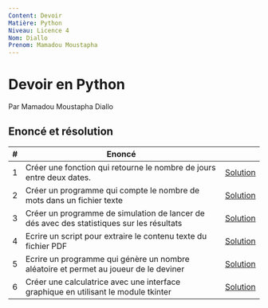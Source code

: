 ```yaml
---
Content: Devoir
Matière: Python
Niveau: Licence 4
Nom: Diallo
Prenom: Mamadou Moustapha
---
```


# Devoir en Python

Par Mamadou Moustapha Diallo

## Enoncé et résolution

|#|Enoncé||
|:-:|-|-|
|1|Créer une fonction qui retourne le nombre de jours entre deux dates.|[Solution](1_day_span.py)|
|2|Créer un programme qui compte le nombre de mots dans un fichier texte|[Solution](2_word_counter.py)|
|3|Créer un programme de simulation de lancer de dés avec des statistiques sur les résultats|[Solution](3_dice.py)|
|4|Ecrire un script pour extraire le contenu texte du fichier PDF|[Solution](4_pdf_to_text.py)|
|5|Ecrire un programme qui génère un nombre aléatoire et permet au joueur de le deviner|[Solution](5_guess_number.py)|
|6|Créer une calculatrice avec une interface graphique en utilisant le module tkinter|[Solution](6_calculatrice.py)|